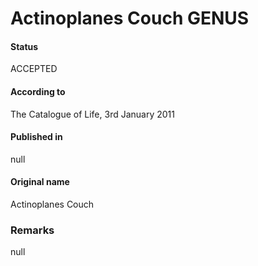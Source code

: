 Actinoplanes Couch GENUS
=======

#### Status
ACCEPTED

#### According to
The Catalogue of Life, 3rd January 2011

#### Published in
null

#### Original name
Actinoplanes Couch

### Remarks
null